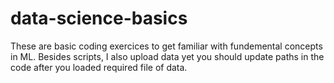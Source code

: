 # data-science-basics

These are basic coding exercices to get familiar with fundemental concepts in ML. Besides scripts, I also upload data yet you should update paths in the code after you loaded required file of data.
